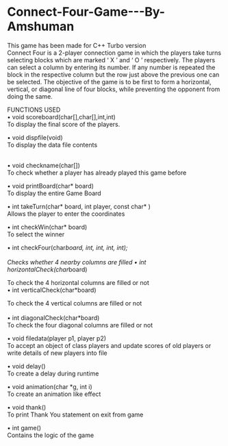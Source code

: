 # Connect-Four-Game---By-Amshuman

This game has been made for C++ Turbo version<br />
Connect Four is a 2-player connection game in which the players take turns selecting blocks which are marked ‘ X ’ and ‘ O ’ respectively. The players can select a column by entering its number. If any number is repeated the block in the respective column but the row just above the previous one can be selected. The objective of the game is to be first to form a horizontal, vertical, or diagonal line of four blocks, while preventing the opponent from doing the same.

FUNCTIONS USED<br />
•	void scoreboard(char[],char[],int,int)                                         
 To display the final score of the players.

•	void dispfile(void)                                                                           
To display the data file contents<br /><br />

•	void checkname(char[])                                                                 
To check whether a player has already played this game before<br />

•	void printBoard(char* board)                                                        
To display the entire Game Board<br />

•	int takeTurn(char* board, int player, const char* )                  
Allows the player to enter the coordinates<br />

•	int checkWin(char* board)                                                                
To select the winner<br />

•	int checkFour(char*board, int, int, int, int);
<br />
<br />
Checks whether 4 nearby columns are filled
•	int horizontalCheck(char*board) 

To check the 4 horizontal columns are filled or not<br />
•	int verticalCheck(char*board) 

 To check the 4 vertical columns are filled or not<br />
<br />
•	int diagonalCheck(char*board)                                                          
To check the four diagonal columns are filled or not<br />

•	void filedata(player p1, player p2)                                                
To accept an object of class players and update scores of old players or write details of new players into file <br />

•	void delay()                                                                                       
To create a delay during runtime<br />

•	void animation(char *g, int i)                                                      
To create an animation like effect<br />

•	void thank()                                                                                     
To print Thank You statement on exit from game <br />

•	int game()                                                                            
Contains the logic of the game<br />
<br />
